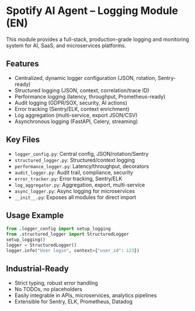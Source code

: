# Spotify AI Agent – Logging Module (EN)

This module provides a full-stack, production-grade logging and monitoring system for AI, SaaS, and microservices platforms.

## Features
- Centralized, dynamic logger configuration (JSON, rotation, Sentry-ready)
- Structured logging (JSON, context, correlation/trace ID)
- Performance logging (latency, throughput, Prometheus-ready)
- Audit logging (GDPR/SOX, security, AI actions)
- Error tracking (Sentry/ELK, context enrichment)
- Log aggregation (multi-service, export JSON/CSV)
- Asynchronous logging (FastAPI, Celery, streaming)

## Key Files
- `logger_config.py`: Central config, JSON/rotation/Sentry
- `structured_logger.py`: Structured/context logging
- `performance_logger.py`: Latency/throughput, decorators
- `audit_logger.py`: Audit trail, compliance, security
- `error_tracker.py`: Error tracking, Sentry/ELK
- `log_aggregator.py`: Aggregation, export, multi-service
- `async_logger.py`: Async logging for microservices
- `__init__.py`: Exposes all modules for direct import

## Usage Example
```python
from .logger_config import setup_logging
from .structured_logger import StructuredLogger
setup_logging()
logger = StructuredLogger()
logger.info("User login", context={"user_id": 123})
```

## Industrial-Ready
- Strict typing, robust error handling
- No TODOs, no placeholders
- Easily integrable in APIs, microservices, analytics pipelines
- Extensible for Sentry, ELK, Prometheus, Datadog

